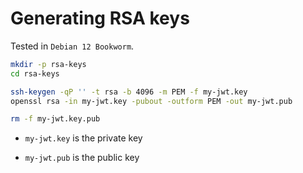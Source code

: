 # Generating RSA keys

Tested in `Debian 12 Bookworm`.

```bash
mkdir -p rsa-keys
cd rsa-keys

ssh-keygen -qP '' -t rsa -b 4096 -m PEM -f my-jwt.key
openssl rsa -in my-jwt.key -pubout -outform PEM -out my-jwt.pub

rm -f my-jwt.key.pub
```

- `my-jwt.key` is the private key

- `my-jwt.pub` is the public key
